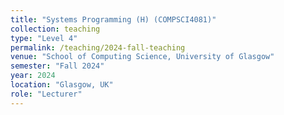```yaml
---
title: "Systems Programming (H) (COMPSCI4081)"
collection: teaching
type: "Level 4"
permalink: /teaching/2024-fall-teaching
venue: "School of Computing Science, University of Glasgow"
semester: "Fall 2024"
year: 2024
location: "Glasgow, UK"
role: "Lecturer"
---
```

